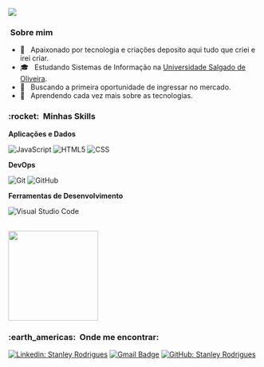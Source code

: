 
![](https://komarev.com/ghpvc/?username=stanley-rodrigues&color=red)

<h3> &nbsp;Sobre mim </h3>

- 🤔 &nbsp; Apaixonado por tecnologia e criações deposito aqui tudo que criei e irei criar.
- 🎓 &nbsp; Estudando Sistemas de Informação na <a href="https://universo.edu.br/">Universidade Salgado de Oliveira</a>.
- 💼 &nbsp; Buscando a primeira oportunidade de ingressar no mercado.
- 🌱 &nbsp; Aprendendo cada vez mais sobre as tecnologias.

<h3> :rocket: &nbsp;Minhas Skills </h3>

**Aplicações e Dados**

  ![JavaScript](https://img.shields.io/badge/-JavaScript-333333?style=flat&logo=javascript)
  ![HTML5](https://img.shields.io/badge/-HTML5-333333?style=flat&logo=HTML5)
  ![CSS](https://img.shields.io/badge/-CSS-333333?style=flat&logo=CSS3&logoColor=1572B6)

**DevOps**

  ![Git](https://img.shields.io/badge/-Git-333333?style=flat&logo=git)
  ![GitHub](https://img.shields.io/badge/-GitHub-333333?style=flat&logo=github)

**Ferramentas de Desenvolvimento**

  ![Visual Studio Code](https://img.shields.io/badge/-Visual%20Studio%20Code-333333?style=flat&logo=visual-studio-code&logoColor=007ACC)


<br/>

<a href="https://github.com/stanley-rodrigues">
  <img height="180em" src="https://github-readme-stats.vercel.app/api?username=stanley-rodrigues&theme=dracula&show_icons=true" />
</a>

<br/>

<h3> :earth_americas: &nbsp;Onde me encontrar: </h3> 

[![Linkedin: Stanley Rodrigues](https://img.shields.io/badge/-stanleyrodrigues-blue?style=flat-square&logo=Linkedin&logoColor=white&link=https://www.linkedin.com/in/stanley-rodrigues-472bab209/)](https://www.linkedin.com/in/stanley-rodrigues-472bab209/)
[![Gmail Badge](https://img.shields.io/badge/-stanleyrodriguessilva@gmail.com-006bed?style=flat-square&logo=Gmail&logoColor=white&link=mailto:stanleyrodriguessilva@gmail.com)](mailto:stanleyrodriguessilva@gmail.com)
[![GitHub: Stanley Rodrigues]( https://img.shields.io/github/followers/stanley-rodrigues?label=follow&style=social)](https://github.com/stanley-rodrigues)
